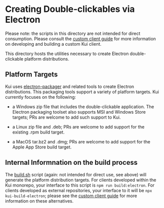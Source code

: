 # Creating Double-clickables via Electron

Please note: the scripts in this directory are not intended for direct
consumption. Please consult the [custom client
guide](../../../../docs/dev/custom-clients.md) for more information on
developing and building a custom Kui client.

This directory hosts the utilities necessary to create Electron
double-clickable platform distributions.

## Platform Targets

Kui uses [electron-packager]() and related tools to create Electron
distributions. This packaging tools support a variety of platform
targets. Kui currently focuses on the following:

- a Windows zip file that includes the double-clickable
  application. The Electron packaging toolset also supports MSI and
  Windows Store targets; PRs are welcome to add such support to Kui.
  
- a Linux zip file and .deb; PRs are welcome to add support for the
  existing .rpm build target.
  
- a MacOS tar.bz2 and .dmg; PRs are welcome to add support for the
  Apple App Store build target.

## Internal Informnation on the build process

The [build.sh](./build.sh) script (again: not intended for direct use,
see above) will generate the platform distribution targets. For
clients developed within the Kui monorepo, your interface to this
script is `npm run build:electron`. For clients developed as external
repositories, your interface to it will be `npx kui-build-electron`;
please see the [custom client
guide](../../../../docs/dev/custom-clients.md) for more information on
these alternatives.
